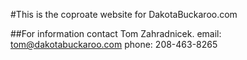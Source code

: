#This is the coproate website for DakotaBuckaroo.com

##For information contact Tom Zahradnicek.
email: tom@dakotabuckaroo.com
phone: 208-463-8265